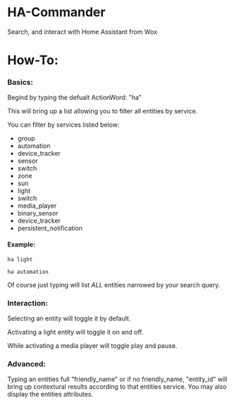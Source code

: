 # HA-Commander
Search, and interact with Home Assistant from Wox


# How-To:

### Basics:

Begind by typing the defualt ActionWord: "ha"

This will bring up a list allowing you to filter all entities by service.

You can filter by services listed below:

* group
* automation 
* device_tracker 
* sensor
* switch 
* zone 
* sun 
* light 
* switch 
* media_player 
* binary_sensor 
* device_tracker 
* persistent_notification

#### Example:

```ha light```

```ha automation```

Of course just typing will list _ALL_ entities narrowed by your search query.

### Interaction:

Selecting an entity will toggle it by default.

Activating a light entity will toggle it on and off.

While activating a media player will toggle play and pause.

### Advanced:

Typing an entities full "friendly_name" or if no friendly_name, "entity_id" will bring up contextural results according to that entities service. You may also display the entities attributes.

